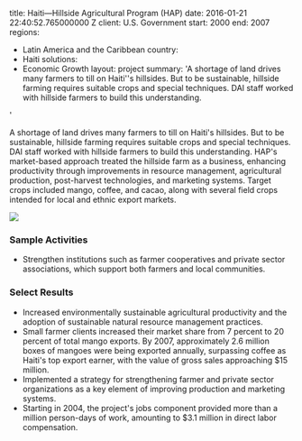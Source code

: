
title: Haiti—Hillside Agricultural Program (HAP)
date: 2016-01-21 22:40:52.765000000 Z
client: U.S. Government
start: 2000
end: 2007
regions:
- Latin America and the Caribbean
country:
- Haiti
solutions:
- Economic Growth
layout: project
summary: 'A shortage of land drives many farmers to till on Haiti''s hillsides. But
  to be sustainable, hillside farming requires suitable crops and special techniques.
  DAI staff worked with hillside farmers to build this understanding.

'


A shortage of land drives many farmers to till on Haiti's hillsides. But to be sustainable, hillside farming requires suitable crops and special techniques. DAI staff worked with hillside farmers to build this understanding. HAP's market-based approach treated the hillside farm as a business, enhancing productivity through improvements in resource management, agricultural production, post-harvest technologies, and marketing systems. Target crops included mango, coffee, and cacao, along with several field crops intended for local and ethnic export markets.

![][1]

###  Sample Activities

* Strengthen institutions such as farmer cooperatives and private sector associations, which support both farmers and local communities.

###  Select Results

* Increased environmentally sustainable agricultural productivity and the adoption of sustainable natural resource management practices.
* Small farmer clients increased their market share from 7 percent to 20 percent of total mango exports. By 2007, approximately 2.6 million boxes of mangoes were being exported annually, surpassing coffee as Haiti's top export earner, with the value of gross sales approaching $15 million.
* Implemented a strategy for strengthening farmer and private sector organizations as a key element of improving production and marketing systems.
* Starting in 2004, the project's jobs component provided more than a million person-days of work, amounting to $3.1 million in direct labor compensation.

[1]: https://assetify-dai.com/projects/HAP-crated-mangos.jpg
